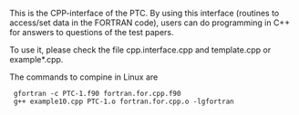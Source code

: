 This is the CPP-interface of the PTC. By using this interface (routines to access/set data in the FORTRAN code), users can do programming in C++ for answers to questions of the test papers.

To use it, please check the file cpp.interface.cpp and template.cpp or example*.cpp.

The commands to compine in Linux are 

     gfortran -c PTC-1.f90 fortran.for.cpp.f90 
     g++ example10.cpp PTC-1.o fortran.for.cpp.o -lgfortran
